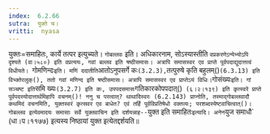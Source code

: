 ```yaml
---
index:  6.2.66
sutra:  युक्ते च।
vritti:  nyasa
---
```


युक्तः=समाहितः, कार्ये तत्पर इत्युच्यते। `गोबल्लवः` इति। अधिकारनाम, सोऽस्यास्तीति `वप्रकरणेऽन्येभ्योऽपि दृश्यते (वा।५८०) इति वप्रत्ययः, गवां बल्लव इति षष्ठीसमासः। अत्रापि समासस्वर एव प्राप्ते पूर्वपदाद्युदात्तत्वं विधीयते। `गोमणिन्दः` इति। मणिं ददातीति `आतोऽनुपसर्गे कः` (3.2.3), `तत्पुरुषे कृति बहुलम्()` (6.3.13) इति विभ्क्तेरलुक्(), ततो गवां मणिन्द इति षष्ठीसमासः। अत्रापि समासस्वर एव प्राप्तेऽयं विधिः। `गोसंख्यः` इति। गां सञ्चष्ट इति `समि ख्यः` (3.2.7) इति कः, उपपदसमासः `गतिकारकोपपदात्()` (६।२।१३९) इति कृत्स्वरे प्राप्ते पूर्वपदस्योदात्तार्थमिहापि वचनम्()! ननु च परत्वात्? थाथादिस्वरः (6.2.143) प्राप्नोति, तस्माद्गोबल्लवादौ कथमिदं वचनमिति, युक्तस्वरं कृत्सवर एव बाधेत? एवं तर्हि पूर्वविप्रतिषेधो वक्तव्यः; परशब्दस्येष्टवाचित्वात्()। 
गोबल्लव इत्येवमादयः समासाः सर्वे युक्तवाचिन इति दर्शयन्नाह--`युक्त इति समाहितः` इत्यादि। अनेन `युज समाधौ` (धा।प।११७७) इत्यस्य निष्ठायां युक्त इत्येतद्दर्शयति॥
